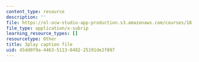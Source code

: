 ```yaml
---
content_type: resource
description: ''
file: https://ol-ocw-studio-app-production.s3.amazonaws.com/courses/18-01sc-single-variable-calculus-fall-2010/45dd0f9a44635113848225191de2f897_zUEuKrxgHws.vtt
file_type: application/x-subrip
learning_resource_types: []
resourcetype: Other
title: 3play caption file
uid: 45dd0f9a-4463-5113-8482-25191de2f897
---
```

